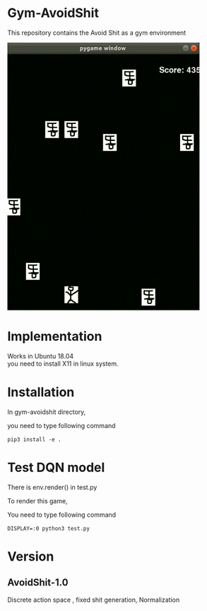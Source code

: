 # Gym-AvoidShit
This repository contains the Avoid Shit as a gym environment

![alt text](gym-avoidshit.gif "render example")

# Implementation
Works in Ubuntu 18.04  
you need to install X11 in linux system.
# Installation
In gym-avoidshit directory,

you need to type following command

```
pip3 install -e .
```

# Test DQN model

There is env.render() in test.py

To render this game,

You need to type following command
```
DISPLAY=:0 python3 test.py
```





# Version

## AvoidShit-1.0
Discrete action space , fixed shit generation, Normalization

